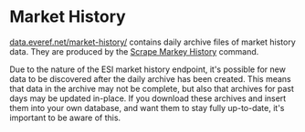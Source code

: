 # Market History

[data.everef.net/market-history/](https://data.everef.net/market-history/) contains daily archive files of market history data.
They are produced by the [Scrape Markey History](../commands/scrape-market-history.md) command.

Due to the nature of the ESI market history endpoint, it's possible for new data to be discovered after the daily archive has been created.
This means that data in the archive may not be complete, but also that archives for past days may be updated in-place.
If you download these archives and insert them into your own database, and want them to stay fully up-to-date,
it's important to be aware of this.
